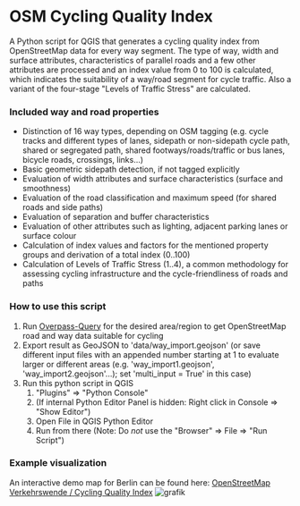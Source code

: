 # OSM Cycling Quality Index
A Python script for QGIS that generates a cycling quality index from OpenStreetMap data for every way segment. The type of way, width and surface attributes, characteristics of parallel roads and a few other attributes are processed and an index value from 0 to 100 is calculated, which indicates the suitability of a way/road segment for cycle traffic. Also a variant of the four-stage "Levels of Traffic Stress" are calculated.

### Included way and road properties
* Distinction of 16 way types, depending on OSM tagging (e.g. cycle tracks and different types of lanes, sidepath or non-sidepath cycle path, shared or segregated path, shared footways/roads/traffic or bus lanes, bicycle roads, crossings, links...)
* Basic geometric sidepath detection, if not tagged explicitly
* Evaluation of width attributes and surface characteristics (surface and smoothness)
* Evaluation of the road classification and maximum speed (for shared roads and side paths)
* Evaluation of separation and buffer characteristics
* Evaluation of other attributes such as lighting, adjacent parking lanes or surface colour
* Calculation of index values and factors for the mentioned property groups and derivation of a total index (0..100)
* Calculation of Levels of Traffic Stress (1..4), a common methodology for assessing cycling infrastructure and the cycle-friendliness of roads and paths

### How to use this script
1. Run [Overpass-Query](https://overpass-turbo.eu/s/1G3t) for the desired area/region to get OpenStreetMap road and way data suitable for cycling 
2. Export result as GeoJSON to 'data/way_import.geojson' (or save different input files with an appended number starting at 1 to evaluate larger or different areas (e.g. 'way_import1.geojson', 'way_import2.geojson'...); set 'multi_input = True' in this case)
3. Run this python script in QGIS
   1. "Plugins" => "Python Console"
   1. (If internal Python Editor Panel is hidden: Right click in Console => "Show Editor")
   1. Open File in QGIS Python Editor
   1. Run from there (Note: Do _not_ use the "Browser" => File => "Run Script")

### Example visualization
An interactive demo map for Berlin can be found here: [OpenStreetMap Verkehrswende / Cycling Quality Index](https://www.osm-verkehrswende.org/cqi/map/)
![grafik](https://github.com/SupaplexOSM/OSM-Cycling-Quality-Index/assets/66696066/c13688d4-9a82-490c-bcfd-33290fd4d7b0)
